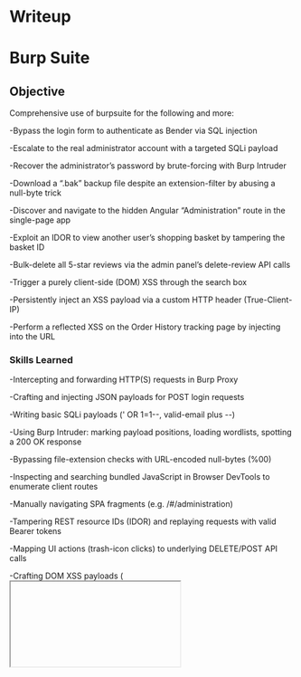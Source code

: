 # Writeup
# Burp Suite

## Objective

Comprehensive use of burpsuite for the following and more:

-Bypass the login form to authenticate as Bender via SQL injection

-Escalate to the real administrator account with a targeted SQLi payload

-Recover the administrator’s password by brute-forcing with Burp Intruder

-Download a “.bak” backup file despite an extension-filter by abusing a null-byte trick

-Discover and navigate to the hidden Angular “Administration” route in the single-page app

-Exploit an IDOR to view another user’s shopping basket by tampering the basket ID

-Bulk-delete all 5-star reviews via the admin panel’s delete-review API calls

-Trigger a purely client-side (DOM) XSS through the search box

-Persistently inject an XSS payload via a custom HTTP header (True-Client-IP)

-Perform a reflected XSS on the Order History tracking page by injecting into the URL

### Skills Learned

-Intercepting and forwarding HTTP(S) requests in Burp Proxy

-Crafting and injecting JSON payloads for POST login requests

-Writing basic SQLi payloads (' OR 1=1--, valid-email plus --)

-Using Burp Intruder: marking payload positions, loading wordlists, spotting a 200 OK response

-Bypassing file-extension checks with URL-encoded null-bytes (%00)

-Inspecting and searching bundled JavaScript in Browser DevTools to enumerate client routes

-Manually navigating SPA fragments (e.g. /#/administration)

-Tampering REST resource IDs (IDOR) and replaying requests with valid Bearer tokens

-Mapping UI actions (trash-icon clicks) to underlying DELETE/POST API calls

-Crafting DOM XSS payloads (<iframe src="javascript:alert('xss')">) and URL-encoding them

-Adding and persisting HTTP headers in Burp Proxy Inspector

-Distinguishing between DOM, persistent (via header), and reflected XSS

-URL-based reflected XSS injection on tracking endpoints

### Tools Used

Burp Suite Community Edition

Proxy (Intercept & Forward, Inspector)

Intruder (Sniper)

Browser & Extensions

-Firefox/Chrome with FoxyProxy

-Developer Tools: Debugger/Sources, Network/Inspector

--Wordlist

-best1050.txt (common-credentials pack)

-Manual Techniques

-URL-bar injection

-Null-byte URL trick (%00)

## Steps
---
Ref.1: we will turn burp intercept on and proxy to capture info
<img width="812" alt="1-- we will turn burp incercept on and proxy to capture info " src="https://github.com/user-attachments/assets/c98c6e9a-aab6-4ce6-b22a-d71d0b6ca2d4" />
---
Ref.2: Captured login request in burpsuite
<img width="910" alt="2- captured login request in burpsuite" src="https://github.com/user-attachments/assets/100ef967-bd2a-4150-b985-f15aa20f6987" />
---
Ref.3: Use sql injection on captured request
<img width="467" alt="3= use sql injection on captured request" src="https://github.com/user-attachments/assets/48a20662-b533-425b-a386-2ae99bf8f108" />
---
Ref.4: Flag received
<img width="519" alt="4- flag received" src="https://github.com/user-attachments/assets/2191754c-5d3f-4181-a117-4c7513e9d6d0" />
---
Ref.5: Next scenario
<img width="362" alt="5- next scenario" src="https://github.com/user-attachments/assets/4f5fe08e-c9ae-440b-911b-a54f9f7c116d" />
---
Ref.6: Capturing request
<img width="899" alt="6- capturing request" src="https://github.com/user-attachments/assets/a4a331a4-2eb7-4afb-9391-587aecf47cc2" />
---
Ref.7: Forwarding with '-- attached
<img width="329" alt="7- forwarding with '-- attached" src="https://github.com/user-attachments/assets/c0ddd7da-f400-488a-8a4c-1362335a0b6f" />
---
Ref.8: Flag received
<img width="387" alt="8- flag receieved" src="https://github.com/user-attachments/assets/a284fb23-0050-49ab-979e-86194a5ceb86" />
---
Ref.9: Make request
<img width="806" alt="9- make request" src="https://github.com/user-attachments/assets/ef7f5f12-def5-48b6-8030-c2c9f3044521" />
---
Ref.10: Forward to intruder
<img width="366" alt="10- forward to intruder" src="https://github.com/user-attachments/assets/e9568fc9-513a-4deb-9524-b86d49a115f7" />
---
Ref.11: Add payload position in password
<img width="272" alt="11- add payload positionn in password" src="https://github.com/user-attachments/assets/f00fa404-366d-4f5e-8b41-fa65628f4e5e" />
---
Ref.12: Selecting wordlist payload
<img width="863" alt="12- selecting wordlist payload" src="https://github.com/user-attachments/assets/f192dda0-ce38-4cf1-81dd-8a3de885fcec" />
---
Ref.13: Starting attack
<img width="879" alt="13- starting attack" src="https://github.com/user-attachments/assets/6af343ae-b637-489f-82bd-ff97604ff499" />
---
Ref.14: code 200, password found
<img width="841" alt="14- code 200, password found" src="https://github.com/user-attachments/assets/f0d81113-a761-4799-bfa9-d778e765c8f9" />
---
Ref.15: Flag received
<img width="1127" alt="15 - flag received" src="https://github.com/user-attachments/assets/73ea742f-a1ac-415f-b92d-4da783943fab" />
---
Ref.16: We will find exposed data on the site
<img width="1190" alt="16- we will find exposed data on the site" src="https://github.com/user-attachments/assets/369e2433-5ef8-40a3-98ce-a2909b3cbad2" />
---
Ref.17: When we click terms of service we arae brought to this page
<img width="719" alt="17- when we click terms of service we are brought to this page" src="https://github.com/user-attachments/assets/397d4cb5-7fbd-4bff-8249-ba54a4afa3fd" />
---
Ref.18: We will take out legal.md and just go to ftp
<img width="302" alt="18- we will take out legal md and just go to the ftp" src="https://github.com/user-attachments/assets/39d3544e-9209-4626-99b7-a5bb0e73af7e" />
---
Ref.19: We find exposed sensitive data 
<img width="1139" alt="19- we find exposed sentitive data" src="https://github.com/user-attachments/assets/e6e3aa13-7f09-4150-a31e-e414c24393c3" />
---
Ref.20: Flag received
<img width="697" alt="20- flag received" src="https://github.com/user-attachments/assets/3f3ad31a-bfc9-4a65-8fa8-d8f968d5f8e2" />
---
Ref.21: Cant download this package because of a 403 error where only .md and .pdf files can be downloaded
<img width="161" alt="21- cant download this package bexause of a 403 error where only  md and  pdf files can be downloaded" src="https://github.com/user-attachments/assets/b83692cc-2ded-40c0-a6f9-5dea026e4cdf" />
---
Ref.22: Must use a null terminator 
<img width="955" alt="22- must use a null terminator" src="https://github.com/user-attachments/assets/2f2e5dc9-0bf3-4d22-a336-28cc1cd56864" />
---
Ref.23: Edited to include %2500 allowing download
<img width="1242" alt="23- edited to include %2500 md allownig download" src="https://github.com/user-attachments/assets/cbdc767d-e502-4158-94b9-0f30027ca4e8" />
---
Ref.24: Flag received
<img width="974" alt="24- flag received" src="https://github.com/user-attachments/assets/f7c752ec-b3b6-43d3-8764-716efa3281fc" />
---
Ref.25: Broken access controls project
<img width="472" alt="25- broken access controls project" src="https://github.com/user-attachments/assets/2fad7436-51d7-42bb-a7d0-fd187a76f64d" />
---
Ref.26: Open debugger on firefox located page and search for admin
<img width="733" alt="26- open debugger on firefox located page and search for admin" src="https://github.com/user-attachments/assets/7f9d3acf-71f4-4dd0-8c78-87dd010ab6d1" />
---
Ref.27: Found admin path
<img width="271" alt="27- found admin path " src="https://github.com/user-attachments/assets/3ce0eaa5-ac4a-494a-959d-deb03128a7ff" />
---
Ref.28: Log back in to admin using previously captured credentials
<img width="758" alt="28- log back in to admin using previously captured credentials " src="https://github.com/user-attachments/assets/e43c1b92-192d-4406-8073-c742a786953d" />
---
Ref.29: Go to administration path
<img width="470" alt="29- go to administration path" src="https://github.com/user-attachments/assets/04b6b876-24cf-4789-9fa5-eebdc4bbd280" />
---
Ref.30: Flag received
<img width="705" alt="30- flag received" src="https://github.com/user-attachments/assets/7745c525-f746-4d8e-8490-bb64cc53810a" />
---
Ref.31:  New task
<img width="521" alt="31- new task" src="https://github.com/user-attachments/assets/311a130c-bafa-4470-8e6b-b12a62444113" />
---
Ref.32: Capture basket request
<img width="778" alt="32- capture basket request" src="https://github.com/user-attachments/assets/b41bd6f1-8cce-4088-962f-601311565d66" />
---
Ref.33: Change basket id to 2 instead of 1 and forward
<img width="238" alt="33- change basket id to 2 instead of 1 and forward" src="https://github.com/user-attachments/assets/b1cb1253-2cd2-417e-9773-2c2cc0358189" />
---
Ref.34: Flag received
<img width="629" alt="34- flag receieved" src="https://github.com/user-attachments/assets/d5c2f208-8c1d-44bb-9a51-d93b2b4d5b8f" />
---
Ref.35: Next task
<img width="596" alt="35- next task" src="https://github.com/user-attachments/assets/5dded57d-598e-4d52-a354-ebafff3066f2" />
---
Ref.36: 5 star deleted flag received
<img width="853" alt="36- 5 stars deleted flag receieved" src="https://github.com/user-attachments/assets/5bc4b191-ab06-400f-935c-493ebad4f188" />
---
Ref.37: Cross site scripting
<img width="290" alt="37- cross site scripting" src="https://github.com/user-attachments/assets/580dfe09-039a-427b-965a-48ffba65eb5e" />
---
Ref.38: Put in javascript code, success, and flag received
<img width="835" alt="38- put in javascript code, success, flag receieved" src="https://github.com/user-attachments/assets/0773be3a-01f0-43fc-ae1b-871aab06f438" />
---
Ref.39: Perform persistent XSS
<img width="736" alt="39- perform persistent XSS" src="https://github.com/user-attachments/assets/1fbf94ee-448e-46f7-8f25-20c8115e773f" />
---
Ref.40: Captured logout
<img width="659" alt="40- captured logout" src="https://github.com/user-attachments/assets/ea2f8e0d-1f26-4c6d-9160-960f9f3389bf" />
---
Ref.41: Add header with javascript xss
<img width="284" alt="41= add header with javascript xss" src="https://github.com/user-attachments/assets/674ce413-0866-4e9f-afd7-38bb1f76aa90" />
---
Ref.42: After forwarding flag is receieved
<img width="381" alt="42- after forwarding flag is receieved" src="https://github.com/user-attachments/assets/96117bfa-e411-4de0-b677-e10e5c106d94" />
---
Ref.43: Reflected xss
<img width="370" alt="43- reflected xss" src="https://github.com/user-attachments/assets/006ea763-fc88-4ca7-9fb9-1ae6593f8af0" />
---
Ref.44: We will do a reflected attack on this page
<img width="1047" alt="44- we will do a reflected attack on this page" src="https://github.com/user-attachments/assets/fe61942d-b57c-42f6-8b28-fa10310f7599" />
---
Ref.45: We will use this for the xss attack
<img width="596" alt="45- we will use this for the  xss attack" src="https://github.com/user-attachments/assets/e55e6bdf-5320-46ce-b992-28c1b31d846a" />
---
Ref.46: Xss completed
<img width="914" alt="46- xss completed" src="https://github.com/user-attachments/assets/e95eac04-ee33-4d12-a116-cb8b8b1e8968" />
---




































